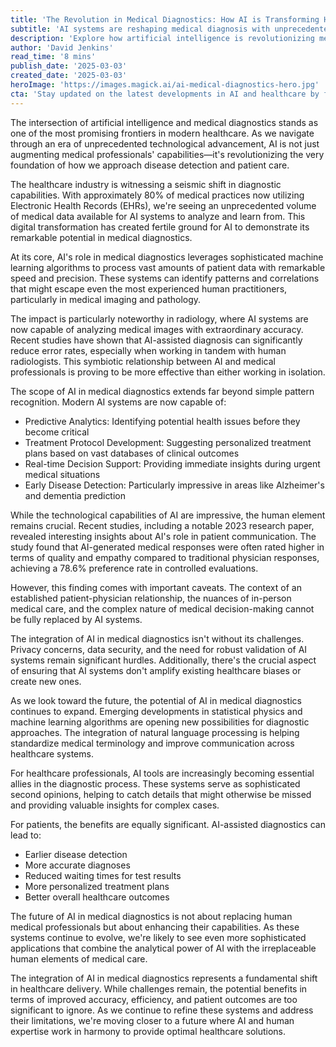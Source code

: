 ```yaml
---
title: 'The Revolution in Medical Diagnostics: How AI is Transforming Healthcare Decision-Making'
subtitle: 'AI systems are reshaping medical diagnosis with unprecedented accuracy and efficiency'
description: 'Explore how artificial intelligence is revolutionizing medical diagnostics, from improving accuracy in disease detection to enabling personalized treatment plans. Learn about the latest developments in AI-assisted healthcare and what this means for both medical professionals and patients.'
author: 'David Jenkins'
read_time: '8 mins'
publish_date: '2025-03-03'
created_date: '2025-03-03'
heroImage: 'https://images.magick.ai/ai-medical-diagnostics-hero.jpg'
cta: 'Stay updated on the latest developments in AI and healthcare by following us on LinkedIn. Join our community of healthcare professionals and technology enthusiasts shaping the future of medical diagnostics.'
---
```


The intersection of artificial intelligence and medical diagnostics stands as one of the most promising frontiers in modern healthcare. As we navigate through an era of unprecedented technological advancement, AI is not just augmenting medical professionals' capabilities—it's revolutionizing the very foundation of how we approach disease detection and patient care.

The healthcare industry is witnessing a seismic shift in diagnostic capabilities. With approximately 80% of medical practices now utilizing Electronic Health Records (EHRs), we're seeing an unprecedented volume of medical data available for AI systems to analyze and learn from. This digital transformation has created fertile ground for AI to demonstrate its remarkable potential in medical diagnostics.

At its core, AI's role in medical diagnostics leverages sophisticated machine learning algorithms to process vast amounts of patient data with remarkable speed and precision. These systems can identify patterns and correlations that might escape even the most experienced human practitioners, particularly in medical imaging and pathology.

The impact is particularly noteworthy in radiology, where AI systems are now capable of analyzing medical images with extraordinary accuracy. Recent studies have shown that AI-assisted diagnosis can significantly reduce error rates, especially when working in tandem with human radiologists. This symbiotic relationship between AI and medical professionals is proving to be more effective than either working in isolation.

The scope of AI in medical diagnostics extends far beyond simple pattern recognition. Modern AI systems are now capable of:
- Predictive Analytics: Identifying potential health issues before they become critical
- Treatment Protocol Development: Suggesting personalized treatment plans based on vast databases of clinical outcomes
- Real-time Decision Support: Providing immediate insights during urgent medical situations
- Early Disease Detection: Particularly impressive in areas like Alzheimer's and dementia prediction

While the technological capabilities of AI are impressive, the human element remains crucial. Recent studies, including a notable 2023 research paper, revealed interesting insights about AI's role in patient communication. The study found that AI-generated medical responses were often rated higher in terms of quality and empathy compared to traditional physician responses, achieving a 78.6% preference rate in controlled evaluations.

However, this finding comes with important caveats. The context of an established patient-physician relationship, the nuances of in-person medical care, and the complex nature of medical decision-making cannot be fully replaced by AI systems.

The integration of AI in medical diagnostics isn't without its challenges. Privacy concerns, data security, and the need for robust validation of AI systems remain significant hurdles. Additionally, there's the crucial aspect of ensuring that AI systems don't amplify existing healthcare biases or create new ones.

As we look toward the future, the potential of AI in medical diagnostics continues to expand. Emerging developments in statistical physics and machine learning algorithms are opening new possibilities for diagnostic approaches. The integration of natural language processing is helping standardize medical terminology and improve communication across healthcare systems.

For healthcare professionals, AI tools are increasingly becoming essential allies in the diagnostic process. These systems serve as sophisticated second opinions, helping to catch details that might otherwise be missed and providing valuable insights for complex cases.

For patients, the benefits are equally significant. AI-assisted diagnostics can lead to:
- Earlier disease detection
- More accurate diagnoses
- Reduced waiting times for test results
- More personalized treatment plans
- Better overall healthcare outcomes

The future of AI in medical diagnostics is not about replacing human medical professionals but about enhancing their capabilities. As these systems continue to evolve, we're likely to see even more sophisticated applications that combine the analytical power of AI with the irreplaceable human elements of medical care.

The integration of AI in medical diagnostics represents a fundamental shift in healthcare delivery. While challenges remain, the potential benefits in terms of improved accuracy, efficiency, and patient outcomes are too significant to ignore. As we continue to refine these systems and address their limitations, we're moving closer to a future where AI and human expertise work in harmony to provide optimal healthcare solutions.